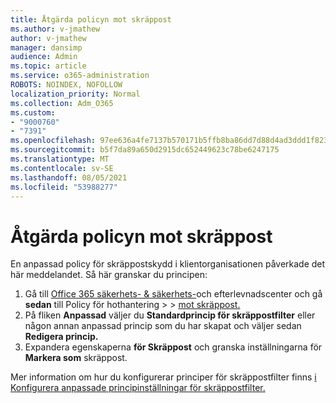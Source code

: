 ```yaml
---
title: Åtgärda policyn mot skräppost
ms.author: v-jmathew
author: v-jmathew
manager: dansimp
audience: Admin
ms.topic: article
ms.service: o365-administration
ROBOTS: NOINDEX, NOFOLLOW
localization_priority: Normal
ms.collection: Adm_O365
ms.custom:
- "9000760"
- "7391"
ms.openlocfilehash: 97ee636a4fe7137b570171b5ffb8ba86dd7d88d4ad3ddd1f823cfb3937c61c5b
ms.sourcegitcommit: b5f7da89a650d2915dc652449623c78be6247175
ms.translationtype: MT
ms.contentlocale: sv-SE
ms.lasthandoff: 08/05/2021
ms.locfileid: "53988277"
---
```

# <a name="fix-anti-spam-policy"></a>Åtgärda policyn mot skräppost

En anpassad policy för skräppostskydd i klientorganisationen påverkade det här meddelandet. Så här granskar du principen:

1. Gå till [Office 365 säkerhets- & säkerhets-](https://go.microsoft.com/fwlink/p/?linkid=2077143)och efterlevnadscenter och gå **sedan** till Policy för hothantering  >    >  [mot skräppost.](https://go.microsoft.com/fwlink/?linkid=2101518)
2. På fliken **Anpassad** väljer du **Standardprincip för skräppostfilter** eller någon annan anpassad princip som du har skapat och väljer sedan **Redigera princip.**
3. Expandera egenskaperna **för Skräppost** och granska inställningarna för **Markera som** skräppost.

Mer information om hur du konfigurerar principer för skräppostfilter finns [i Konfigurera anpassade principinställningar för skräppostfilter.](https://go.microsoft.com/fwlink/?linkid=2101054)
